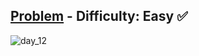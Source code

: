 [Problem](https://www.hackerrank.com/challenges/30-inheritance/problem) - Difficulty: Easy :white_check_mark:
---
![day_12](https://user-images.githubusercontent.com/44196434/158014053-9875812e-2ee2-4a6a-8ab2-02fab0828f26.png)

